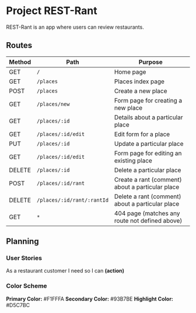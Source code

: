# Project REST-Rant

REST-Rant is an app where users can review restaurants.

## Routes

| Method | Path | Purpose |
| ------ | ------------------------------------- | ----------------------------- |
| GET | `/` | Home page |
| GET | `/places` | Places index page |
| POST | `/places` | Create a new place |
| GET | `/places/new` | Form page for creating a new place |
| GET | `/places/:id` | Details about a particular place |
| GET | `/places/:id/edit` | Edit form for a place |
| PUT | `/places/:id` | Update a particular place |
| GET | `/places/:id/edit` | Form page for editing an existing place |
| DELETE | `/places/:id` | Delete a particular place |
| POST | `/places/:id/rant` | Create a rant (comment) about a particular place |
| DELETE | `/places/:id/rant/:rantId` | Delete a rant (comment) about a particular place |
| GET | `*` | 404 page (matches any route not defined above) |

## Planning

### User Stories

As a restaurant customer I need  so I can ____(action)____

### Color Scheme

**Primary Color:** #F1FFFA
**Secondary Color:** #93B7BE
**Highlight Color:** #D5C7BC